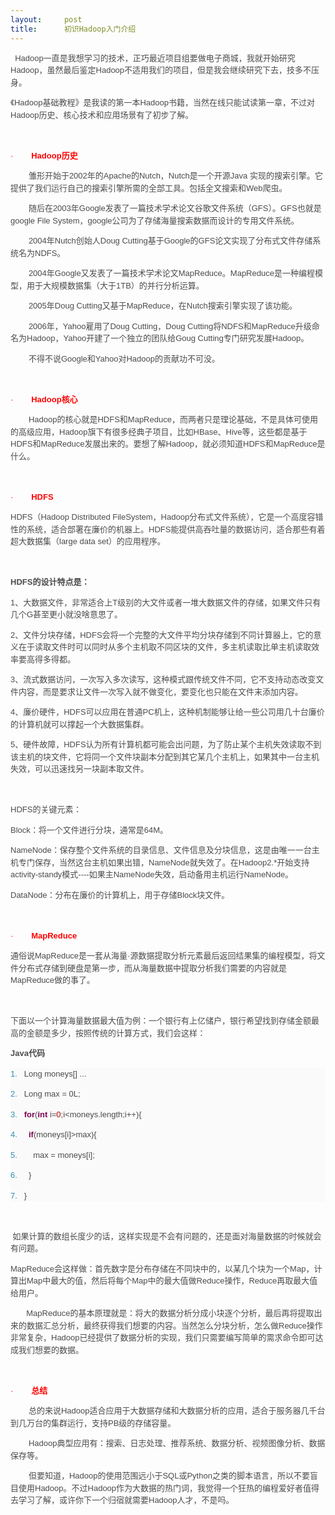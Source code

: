 ```yaml
---
layout:     post
title:      初识Hadoop入门介绍
---
```

<div id="article_content" class="article_content clearfix csdn-tracking-statistics" data-pid="blog" data-mod="popu_307" data-dsm="post">
								            <link rel="stylesheet" href="https://csdnimg.cn/release/phoenix/template/css/ck_htmledit_views-f76675cdea.css">
						<div class="htmledit_views" id="content_views">
                
<p align="left" style="line-height:19.5px;color:rgb(75,75,75);font-family:Verdana, Geneva, Arial, Helvetica, sans-serif;font-size:13px;">
  Hadoop一直是我想学习的技术，正巧最近项目组要做电子商城，我就开始研究Hadoop，虽然最后鉴定Hadoop不适用我们的项目，但是我会继续研究下去，技多不压身。</p>
<p align="left" style="line-height:19.5px;color:rgb(75,75,75);font-family:Verdana, Geneva, Arial, Helvetica, sans-serif;font-size:13px;">
《Hadoop基础教程》是我读的第一本Hadoop书籍，当然在线只能试读第一章，不过对Hadoop历史、核心技术和应用场景有了初步了解。</p>
<p align="left" style="line-height:19.5px;color:rgb(75,75,75);font-family:Verdana, Geneva, Arial, Helvetica, sans-serif;font-size:13px;">
 </p>
<p align="left" style="line-height:19.5px;color:rgb(75,75,75);font-family:Verdana, Geneva, Arial, Helvetica, sans-serif;font-size:13px;">
<span style="line-height:1.5;color:#FF0000;">·        </span><strong><span style="line-height:1.5;color:#FF0000;">Hadoop</span><span style="line-height:1.5;color:#FF0000;">历史</span></strong></p>
<p align="left" style="line-height:19.5px;color:rgb(75,75,75);font-family:Verdana, Geneva, Arial, Helvetica, sans-serif;font-size:13px;">
        雏形开始于2002年的Apache的Nutch，Nutch是一个开源Java 实现的搜索引擎。它提供了我们运行自己的搜索引擎所需的全部工具。包括全文搜索和Web爬虫。</p>
<p align="left" style="line-height:19.5px;color:rgb(75,75,75);font-family:Verdana, Geneva, Arial, Helvetica, sans-serif;font-size:13px;">
        随后在2003年Google发表了一篇技术学术论文谷歌文件系统（GFS）。GFS也就是google File System，google公司为了存储海量搜索数据而设计的专用文件系统。</p>
<p align="left" style="line-height:19.5px;color:rgb(75,75,75);font-family:Verdana, Geneva, Arial, Helvetica, sans-serif;font-size:13px;">
        2004年Nutch创始人Doug Cutting基于Google的GFS论文实现了分布式文件存储系统名为NDFS。</p>
<p align="left" style="line-height:19.5px;color:rgb(75,75,75);font-family:Verdana, Geneva, Arial, Helvetica, sans-serif;font-size:13px;">
        2004年Google又发表了一篇技术学术论文MapReduce。MapReduce是一种编程模型，用于大规模数据集（大于1TB）的并行分析运算。</p>
<p align="left" style="line-height:19.5px;color:rgb(75,75,75);font-family:Verdana, Geneva, Arial, Helvetica, sans-serif;font-size:13px;">
        2005年Doug Cutting又基于MapReduce，在Nutch搜索引擎实现了该功能。</p>
<p align="left" style="line-height:19.5px;color:rgb(75,75,75);font-family:Verdana, Geneva, Arial, Helvetica, sans-serif;font-size:13px;">
        2006年，Yahoo雇用了Doug Cutting，Doug Cutting将NDFS和MapReduce升级命名为Hadoop，Yahoo开建了一个独立的团队给Goug Cutting专门研究发展Hadoop。</p>
<p align="left" style="line-height:19.5px;color:rgb(75,75,75);font-family:Verdana, Geneva, Arial, Helvetica, sans-serif;font-size:13px;">
        不得不说Google和Yahoo对Hadoop的贡献功不可没。</p>
<p align="left" style="line-height:19.5px;color:rgb(75,75,75);font-family:Verdana, Geneva, Arial, Helvetica, sans-serif;font-size:13px;">
 </p>
<p align="left" style="line-height:19.5px;color:rgb(75,75,75);font-family:Verdana, Geneva, Arial, Helvetica, sans-serif;font-size:13px;">
<span style="line-height:1.5;color:#FF0000;">·        </span><strong><span style="line-height:1.5;color:#FF0000;">Hadoop</span><span style="line-height:1.5;color:#FF0000;">核心</span></strong></p>
<p align="left" style="line-height:19.5px;color:rgb(75,75,75);font-family:Verdana, Geneva, Arial, Helvetica, sans-serif;font-size:13px;">
        Hadoop的核心就是HDFS和MapReduce，而两者只是理论基础，不是具体可使用的高级应用，Hadoop旗下有很多经典子项目，比如HBase、Hive等，这些都是基于HDFS和MapReduce发展出来的。要想了解Hadoop，就必须知道HDFS和MapReduce是什么。</p>
<p align="left" style="line-height:19.5px;color:rgb(75,75,75);font-family:Verdana, Geneva, Arial, Helvetica, sans-serif;font-size:13px;">
 </p>
<p align="left" style="line-height:19.5px;color:rgb(75,75,75);font-family:Verdana, Geneva, Arial, Helvetica, sans-serif;font-size:13px;">
<span style="line-height:1.5;color:#FF0000;">·        </span><strong><span style="line-height:1.5;color:#FF0000;">HDFS</span></strong></p>
<p align="left" style="line-height:19.5px;color:rgb(75,75,75);font-family:Verdana, Geneva, Arial, Helvetica, sans-serif;font-size:13px;">
HDFS（Hadoop Distributed FileSystem，Hadoop分布式文件系统），它是一个高度容错性的系统，适合部署在廉价的机器上。HDFS能提供高吞吐量的数据访问，适合那些有着超大数据集（large data set）的应用程序。</p>
<p align="left" style="line-height:19.5px;color:rgb(75,75,75);font-family:Verdana, Geneva, Arial, Helvetica, sans-serif;font-size:13px;">
 </p>
<p align="left" style="line-height:19.5px;color:rgb(75,75,75);font-family:Verdana, Geneva, Arial, Helvetica, sans-serif;font-size:13px;">
<strong>HDFS的设计特点是：</strong></p>
<p align="left" style="line-height:19.5px;color:rgb(75,75,75);font-family:Verdana, Geneva, Arial, Helvetica, sans-serif;font-size:13px;">
1、大数据文件，非常适合上T级别的大文件或者一堆大数据文件的存储，如果文件只有几个G甚至更小就没啥意思了。</p>
<p align="left" style="line-height:19.5px;color:rgb(75,75,75);font-family:Verdana, Geneva, Arial, Helvetica, sans-serif;font-size:13px;">
2、文件分块存储，HDFS会将一个完整的大文件平均分块存储到不同计算器上，它的意义在于读取文件时可以同时从多个主机取不同区块的文件，多主机读取比单主机读取效率要高得多得都。</p>
<p align="left" style="line-height:19.5px;color:rgb(75,75,75);font-family:Verdana, Geneva, Arial, Helvetica, sans-serif;font-size:13px;">
3、流式数据访问，一次写入多次读写，这种模式跟传统文件不同，它不支持动态改变文件内容，而是要求让文件一次写入就不做变化，要变化也只能在文件末添加内容。</p>
<p align="left" style="line-height:19.5px;color:rgb(75,75,75);font-family:Verdana, Geneva, Arial, Helvetica, sans-serif;font-size:13px;">
4、廉价硬件，HDFS可以应用在普通PC机上，这种机制能够让给一些公司用几十台廉价的计算机就可以撑起一个大数据集群。</p>
<p align="left" style="line-height:19.5px;color:rgb(75,75,75);font-family:Verdana, Geneva, Arial, Helvetica, sans-serif;font-size:13px;">
5、硬件故障，HDFS认为所有计算机都可能会出问题，为了防止某个主机失效读取不到该主机的块文件，它将同一个文件块副本分配到其它某几个主机上，如果其中一台主机失效，可以迅速找另一块副本取文件。</p>
<p align="left" style="line-height:19.5px;color:rgb(75,75,75);font-family:Verdana, Geneva, Arial, Helvetica, sans-serif;font-size:13px;">
 </p>
<p align="left" style="line-height:19.5px;color:rgb(75,75,75);font-family:Verdana, Geneva, Arial, Helvetica, sans-serif;font-size:13px;">
HDFS的关键元素：</p>
<p align="left" style="line-height:19.5px;color:rgb(75,75,75);font-family:Verdana, Geneva, Arial, Helvetica, sans-serif;font-size:13px;">
Block：将一个文件进行分块，通常是64M。</p>
<p align="left" style="line-height:19.5px;color:rgb(75,75,75);font-family:Verdana, Geneva, Arial, Helvetica, sans-serif;font-size:13px;">
NameNode：保存整个文件系统的目录信息、文件信息及分块信息，这是由唯一一台主机专门保存，当然这台主机如果出错，NameNode就失效了。在Hadoop2.*开始支持activity-standy模式----如果主NameNode失效，启动备用主机运行NameNode。</p>
<p align="left" style="line-height:19.5px;color:rgb(75,75,75);font-family:Verdana, Geneva, Arial, Helvetica, sans-serif;font-size:13px;">
DataNode：分布在廉价的计算机上，用于存储Block块文件。</p>
<p align="left" style="line-height:19.5px;color:rgb(75,75,75);font-family:Verdana, Geneva, Arial, Helvetica, sans-serif;font-size:13px;">
<img src="https://img-blog.csdn.net/20150706113656447?watermark/2/text/aHR0cDovL2Jsb2cuY3Nkbi5uZXQv/font/5a6L5L2T/fontsize/400/fill/I0JBQkFCMA==/dissolve/70/gravity/Center" alt="" style="border:0px;">  </p>
<p align="left" style="line-height:19.5px;color:rgb(75,75,75);font-family:Verdana, Geneva, Arial, Helvetica, sans-serif;font-size:13px;">
<span style="line-height:1.5;color:#FF0000;">·        </span><strong><span style="line-height:1.5;color:#FF0000;">MapReduce</span></strong></p>
<p align="left" style="line-height:19.5px;color:rgb(75,75,75);font-family:Verdana, Geneva, Arial, Helvetica, sans-serif;font-size:13px;">
通俗说MapReduce是一套从海量·源数据提取分析元素最后返回结果集的编程模型，将文件分布式存储到硬盘是第一步，而从海量数据中提取分析我们需要的内容就是MapReduce做的事了。</p>
<p align="left" style="line-height:19.5px;color:rgb(75,75,75);font-family:Verdana, Geneva, Arial, Helvetica, sans-serif;font-size:13px;">
 </p>
<p align="left" style="line-height:19.5px;color:rgb(75,75,75);font-family:Verdana, Geneva, Arial, Helvetica, sans-serif;font-size:13px;">
下面以一个计算海量数据最大值为例：一个银行有上亿储户，银行希望找到存储金额最高的金额是多少，按照传统的计算方式，我们会这样：</p>
<p align="left" style="line-height:19.5px;color:rgb(75,75,75);font-family:Verdana, Geneva, Arial, Helvetica, sans-serif;font-size:13px;">
<strong>Java代码  </strong></p>
<div style="color:rgb(75,75,75);font-family:Verdana, Geneva, Arial, Helvetica, sans-serif;font-size:13px;line-height:19.5px;background:rgb(250,250,250);">
<p align="left" style="line-height:1.5;"><span style="line-height:1.5;color:rgb(43,145,175);">1.   </span>Long moneys[] ...  </p>
<p align="left" style="line-height:1.5;"><span style="line-height:1.5;color:rgb(43,145,175);">2.   </span>Long max = 0L;  </p>
<p align="left" style="line-height:1.5;"><span style="line-height:1.5;color:rgb(43,145,175);">3.   </span><strong><span style="line-height:1.5;color:rgb(127,0,85);">for</span></strong>(<strong><span style="line-height:1.5;color:rgb(127,0,85);">int</span></strong> i=<span style="line-height:1.5;color:rgb(192,0,0);">0</span>;i&lt;moneys.length;i++){  </p>
<p align="left" style="line-height:1.5;"><span style="line-height:1.5;color:rgb(43,145,175);">4.   </span>  <strong><span style="line-height:1.5;color:rgb(127,0,85);">if</span></strong>(moneys[i]&gt;max){  </p>
<p align="left" style="line-height:1.5;"><span style="line-height:1.5;color:rgb(43,145,175);">5.   </span>    max = moneys[i];  </p>
<p align="left" style="line-height:1.5;"><span style="line-height:1.5;color:rgb(43,145,175);">6.   </span>  }  </p>
<p align="left" style="line-height:1.5;"><span style="line-height:1.5;color:rgb(43,145,175);">7.   </span>}  </p>
</div>
<p align="left" style="line-height:19.5px;color:rgb(75,75,75);font-family:Verdana, Geneva, Arial, Helvetica, sans-serif;font-size:13px;">
 </p>
<p align="left" style="line-height:19.5px;color:rgb(75,75,75);font-family:Verdana, Geneva, Arial, Helvetica, sans-serif;font-size:13px;">
 如果计算的数组长度少的话，这样实现是不会有问题的，还是面对海量数据的时候就会有问题。</p>
<p align="left" style="line-height:19.5px;color:rgb(75,75,75);font-family:Verdana, Geneva, Arial, Helvetica, sans-serif;font-size:13px;">
MapReduce会这样做：首先数字是分布存储在不同块中的，以某几个块为一个Map，计算出Map中最大的值，然后将每个Map中的最大值做Reduce操作，Reduce再取最大值给用户。</p>
<p align="left" style="line-height:19.5px;color:rgb(75,75,75);font-family:Verdana, Geneva, Arial, Helvetica, sans-serif;font-size:13px;">
<img src="https://img-blog.csdn.net/20150706113739215?watermark/2/text/aHR0cDovL2Jsb2cuY3Nkbi5uZXQv/font/5a6L5L2T/fontsize/400/fill/I0JBQkFCMA==/dissolve/70/gravity/Center" alt="" style="border:0px;"><br>
       MapReduce的基本原理就是：将大的数据分析分成小块逐个分析，最后再将提取出来的数据汇总分析，最终获得我们想要的内容。当然怎么分块分析，怎么做Reduce操作非常复杂，Hadoop已经提供了数据分析的实现，我们只需要编写简单的需求命令即可达成我们想要的数据。</p>
<p align="left" style="line-height:19.5px;color:rgb(75,75,75);font-family:Verdana, Geneva, Arial, Helvetica, sans-serif;font-size:13px;">
  </p>
<p align="left" style="line-height:19.5px;color:rgb(75,75,75);font-family:Verdana, Geneva, Arial, Helvetica, sans-serif;font-size:13px;">
<span style="line-height:1.5;color:#FF0000;">·        </span><strong><span style="line-height:1.5;color:#FF0000;">总结</span></strong></p>
<p align="left" style="line-height:19.5px;color:rgb(75,75,75);font-family:Verdana, Geneva, Arial, Helvetica, sans-serif;font-size:13px;">
        总的来说Hadoop适合应用于大数据存储和大数据分析的应用，适合于服务器几千台到几万台的集群运行，支持PB级的存储容量。</p>
<p align="left" style="line-height:19.5px;color:rgb(75,75,75);font-family:Verdana, Geneva, Arial, Helvetica, sans-serif;font-size:13px;">
        Hadoop典型应用有：搜索、日志处理、推荐系统、数据分析、视频图像分析、数据保存等。</p>
<p align="left" style="line-height:19.5px;color:rgb(75,75,75);font-family:Verdana, Geneva, Arial, Helvetica, sans-serif;font-size:13px;">
        但要知道，Hadoop的使用范围远小于SQL或Python之类的脚本语言，所以不要盲目使用Hadoop。不过Hadoop作为大数据的热门词，我觉得一个狂热的编程爱好者值得去学习了解，或许你下一个归宿就需要Hadoop人才，不是吗。</p>
            </div>
                </div>